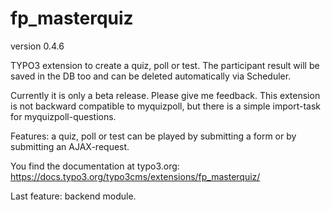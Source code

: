 # fp_masterquiz

version 0.4.6

TYPO3 extension to create a quiz, poll or test. The participant result will be saved in the DB too and can be deleted automatically via Scheduler.

Currently it is only a beta release. Please give me feedback.
This extension is not backward compatible to myquizpoll, but there is a simple import-task for myquizpoll-questions.

Features: a quiz, poll or test can be played by submitting a form or by submitting an AJAX-request.

You find the documentation at typo3.org: https://docs.typo3.org/typo3cms/extensions/fp_masterquiz/

Last feature: backend module.